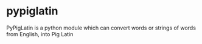 # pypiglatin
PyPigLatin is a python module which can convert words or strings of words from English, into Pig Latin
